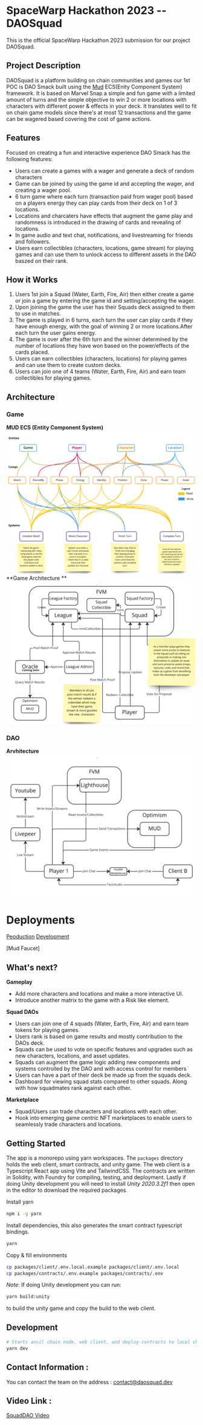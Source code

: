 # SpaceWarp Hackathon 2023 -- DAOSquad

This is the official SpaceWarp Hackathon 2023 submission for our project DAOSquad.

## Project Description

DAOSquad is a platform building on chain communities and games our 1st POC is DAO Smack built using the [Mud](https://mud.dev/) ECS(Enity Component System) framework. It is based on Marvel Snap a simple and fun game with a limited amount of turns and the simple objective to win 2 or more locations with characters with different power & effects in your deck. It translates well to fit on chain game models since there's at most 12 transactions and the game can be wagered based covering the cost of game actions.

## Features

Focused on creating a fun and interactive experience DAO Smack has the following features:

- Users can create a games with a wager and generate a deck of random characters
- Game can be joined by using the game id and accepting the wager, and creating a wager pool.
- 6 turn game where each turn (transaction paid from wager pool) based on a players energy they can play cards from their deck on 1 of 3 locations.
- Locations and charcaters have effects that augment the game play and randomness is introduced in the drawing of cards and revealing of locations.
- In game audio and text chat, notifications, and livestreaming for friends and followers.
- Users earn collectibles (characters, locations, game stream) for playing games and can use them to unlock access to different assets in the DAO baszed on their rank.

## How it Works

1. Users 1st join a Squad (Water, Earth, Fire, Air) then either create a game or join a game by entering the game id and setting/accepting the wager.
2. Upon joining the game the user has their Squads deck assigned to them to use in matches.
3. The game is played in 6 turns, each turn the user can play cards if they have enough energy, with the goal of winning 2 or more locations.After each turn the user gains energy.
4. The game is over after the 6th turn and the winner determined by the number of locations they have won based on the power/effects of the cards placed.
5. Users can earn collectibles (characters, locations) for playing games and can use them to create custom decks.
6. Users can join one of 4 teams (Water, Earth, Fire, Air) and earn team collectibles for playing games.

## Architecture

### Game

**MUD ECS (Entity Component System)**
![Game](Squad-archi.jpg)
**Game Architecture **
![DAO](DAO-archi1.jpg)

### DAO

**Arvhitecture**
![DAO](DAO-archi2.jpg)

# Deployments
[Peoduction](https://daosmack.app[)
[Development](https://daosmack.app)

[Mud Faucet] 

## What's next?

**Gameplay**

- Add more characters and locations and make a more interactive UI.
- Introduce another matrix to the game with a Risk like element.

**Squad DAOs**

- Users can join one of 4 squads (Water, Earth, Fire, Air) and earn team tokens for playing games.
- Users rank is based on game results and mostly contribution to the DAOs deck.
- Squads can be used to vote on specific features and upgrades such as new characters, locations, and asset updates.
- Squads can augment the game logic adding new components and systems controlled by the DAO and with access control for members
- Users can have a part of their deck be made up from the squads deck.
- Dashboard for viewing squad stats compared to other squads. Along with how squadmates rank against each other.

**Marketplace**

- Squad/Users can trade characters and locations with each other.
- Hook into emerging game centric NFT marketplaces to enable users to seamlessly trade characters and locations.

## Getting Started

The app is a monorepo using yarn workspaces. The `packages` directory holds the web client, smart contracts, and unity game. The web client is a Typescript React app using Vite and TailwindCSS. The contracts are written in Solidity, with Foundry for compiling, testing, and deployment. Lastly if doing Unity development you will need to install _Unity 2020.3.2f1_ then open in the editor to download the required packages.

Install yarn

```bash
npm i -g yarn
```

Install dependencies, this also generates the smart contract typescript bindings.

```bash
yarn
```

Copy & fill environments

```bash
cp packages/client/.env.local.example packages/client/.env.local
cp packages/contracts/.env.example packages/contracts/.env
```

_Note_: If doing Unity development you can run:

```bash
yarn build:unity
```

to build the unity game and copy the build to the web client.

## Development

```bash
# Starts anvil chain node, web client, and deploy contracts to local chain.
yarn dev
```

## Contact Information :

You can contact the team on the address : contact@daosquad.dev

## Video Link :

[SquadDAO Video](https://www.loom.com)
